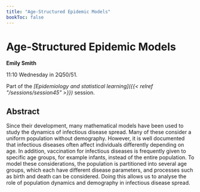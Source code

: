```yaml
---
title: "Age-Structured Epidemic Models"
bookToc: false
---
```


# Age-Structured Epidemic Models

**Emily Smith**

11:10 Wednesday in 2Q50/51.

Part of the *[Epidemiology and statistical learning]({{< relref "/sessions/session45" >}})* session.

## Abstract

Since their development, many mathematical models have been used to study the dynamics of infectious disease spread. Many of these consider a uniform population without demography. However, it is well documented that infectious diseases often affect individuals differently depending on age. In addition, vaccination for infectious diseases is frequently given to specific age groups, for example infants, instead of the entire population. To model these considerations, the population is partitioned into several age groups, which each have different disease parameters, and processes such as birth and death can be considered. Doing this allows us to analyse the role of population dynamics and demography in infectious disease spread.


